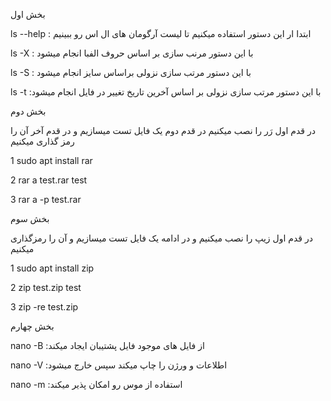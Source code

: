 بخش اول

ls --help : ابتدا ار این دستور استفاده میکنیم تا لیست آرگومان های ال اس رو ببینیم

ls -X : با این دستور مرنب سازی بر اساس حروف الفبا انجام میشود

ls -S : با این دستور مرتب سازی نزولی براساس سایز انجام میشود

ls -t :با این دستور مرتب سازی نزولی بر اساس آخرین تاریخ تغییر در فایل انجام میشود 

بخش دوم

در قدم اول رَر را نصب میکنیم در قدم دوم یک فایل تست میسازیم و در قدم آخر آن را رمز گذاری میکنیم

1 sudo apt install rar 

2 rar a test.rar test

3 rar a -p test.rar

بخش سوم

در قدم اول زیپ را نصب میکنیم و در ادامه یک فایل تست میسازیم و آن را رمزگذاری میکنیم

1 sudo apt install zip

2 zip test.zip test

3 zip -re test.zip

بخش چهارم

nano -B :از فایل های موجود فایل پشتیبان ایجاد میکند

nano -V :اطلاعات و ورژن را چاپ میکند سپس خارج میشود

nano -m :استفاده از موس رو امکان پذیر میکند

